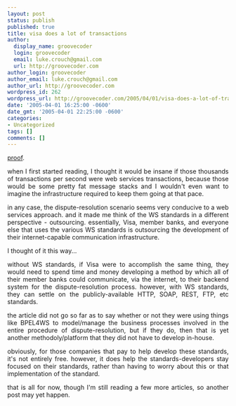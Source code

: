 ```yaml
---
layout: post
status: publish
published: true
title: visa does a lot of transactions
author:
  display_name: groovecoder
  login: groovecoder
  email: luke.crouch@gmail.com
  url: http://groovecoder.com
author_login: groovecoder
author_email: luke.crouch@gmail.com
author_url: http://groovecoder.com
wordpress_id: 262
wordpress_url: http://groovecoder.com/2005/04/01/visa-does-a-lot-of-transactions/
date: '2005-04-01 16:25:00 -0600'
date_gmt: '2005-04-01 22:25:00 -0600'
categories:
- Uncategorized
tags: []
comments: []
---
```

<div style="text-align: justify;"><a href="http://www.computerworld.com.au/index.php/id;807931733;fp;16;fpid;0">proof</a>.</p>
<p>when I first started reading, I thought it would be insane if those thousands of transactions per second were web services transactions, because those would be some pretty fat message stacks and I wouldn't even want to imagine the infrastructure required to keep them going at that pace.</p>
<p>in any case, the dispute-resolution scenario seems very conducive to a web services approach. and it made me think of the WS standards in a different perspective - outsourcing. essentially, Visa, member banks, and everyone else that uses the various WS standards is outsourcing the development of their internet-capable communication infrastructure.</p>
<p>I thought of it this way...</p>
<p>without WS standards, if Visa were to accomplish the same thing, they would need to spend time and money developing a method by which all of their member banks could communicate, via the internet, to their backend system for the dispute-resolution process. however, with WS standards, they can settle on the publicly-available HTTP, SOAP, REST, FTP, etc standards.</p>
<p>the article did not go so far as to say whether or not they were using things like BPEL4WS to model/manage the business processes involved in the entire procedure of dispute-resolution, but if they do, then that is yet another methodoly/platform that they did not have to develop in-house.</p>
<p>obviously, for those companies that pay to help develop these standards, it's not entirely free. however, it does help the standards-developers stay focused on their standards, rather than having to worry about this or that implementation of the standard.</p>
<p>that is all for now, though I'm still reading a few more articles, so another post may yet happen.</div>
